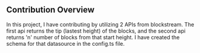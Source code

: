 ## Contribution Overview

In this project, I have contributing by utilizing 2 APIs from blockstream. The first api returns the tip (lastest height) of the blocks, and the second api returns 'n' number of blocks from that start height. I have created the schema for that  datasource in the config.ts file.
